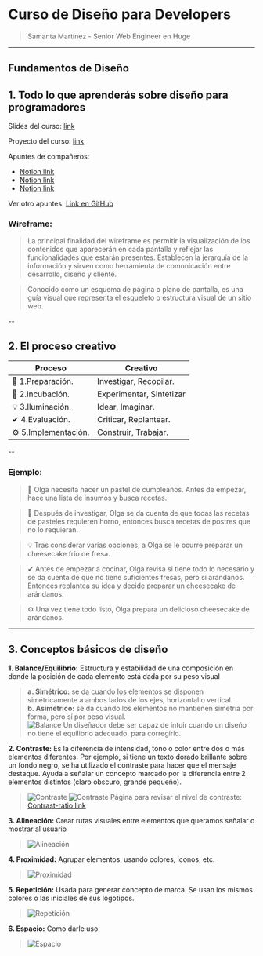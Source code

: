 # Curso de Diseño para Developers
> Samanta Martínez - Senior Web Engineer en Huge
---
## Fundamentos de Diseño
## 1. Todo lo que aprenderás sobre diseño para programadores

Slides del curso:
[link](https://static.platzi.com/media/public/uploads/slidesdisenoparaprogram_80421720-f8bc-4435-9886-a145e6adbb5a.pdf)

Proyecto del curso:
[link](https://github.com/mssroboto/diseno-para-programadores)

Apuntes de compañeros:
* [Notion link](https://www.notion.so/Curso-de-dise-o-para-programadores-782abd76857e42c497dd20e5ab0abd96)
* [Notion link](https://gem-music-ca4.notion.site/Dise-o-para-Developers-33c4174d68374004b09fda7510fbad38)
* [Notion link](https://steep-bridge-4be.notion.site/Dise-o-para-Developers-91d44b866b0d4b41a3b228a4a80d6b2b)


Ver otro apuntes: [Link en GitHub](https://github.com/ValenciaJCamilo/Platzi)

### **Wireframe:**   
> La principal finalidad del wireframe es permitir la visualización de los contenidos que aparecerán en cada pantalla y reflejar las funcionalidades que estarán presentes. Establecen la jerarquía de la información y sirven como herramienta de comunicación entre desarrollo, diseño y cliente.

> Conocido como un esquema de página o plano de pantalla, es una guía visual que representa el esqueleto o estructura visual de un sitio web.   


--
## 2. El proceso creativo
Proceso  | Creativo
---------|----------
🔎 1.Preparación. | Investigar, Recopilar.
🧬 2.Incubación. | Experimentar, Sintetizar
💡 3.Iluminación. | Idear, Imaginar.
✔ 4.Evaluación.  | Criticar, Replantear.
⚙ 5.Implementación. | Construir, Trabajar.
--

### Ejemplo:
> 🔎 Olga necesita hacer un pastel de
cumpleaños. Antes de empezar,
hace una lista de insumos y busca
recetas.  

> 🧬 Después de investigar, Olga se da
cuenta de que todas las recetas
de pasteles requieren horno,
entonces busca recetas de
postres que no lo requieran.  

> 💡 Tras considerar varias opciones, a
Olga se le ocurre preparar un
cheesecake frío de fresa.  

> ✔ Antes de empezar a cocinar, Olga
revisa si tiene todo lo necesario y
se da cuenta de que no tiene
suficientes fresas, pero sí
arándanos. Entonces replantea
su idea y decide preparar un
cheesecake de arándanos.  

> ⚙ Una vez tiene todo listo, Olga
prepara un delicioso
cheesecake de arándanos.


---
## 3. Conceptos básicos de diseño

**1. Balance/Equilibrio:** Estructura y estabilidad de una composición en donde la posición de cada elemento está dada por su peso visual  
> **a. Simétrico:** se da cuando los elementos se disponen simétricamente a ambos lados de los ejes, horizontal o vertical.  
> **b. Asimétrico:** se da cuando los elementos no mantienen simetría por forma, pero sí por peso visual.  
![Balance](https://i.postimg.cc/sfqrXZGR/equilibrio.png)
Un diseñador debe ser capaz de intuir cuando un diseño no tiene el equilibrio adecuado, para corregirlo.

**2. Contraste:** Es la diferencia de intensidad, tono o color entre dos o más elementos diferentes. Por ejemplo, si tiene un texto dorado brillante sobre un fondo negro, se ha utilizado el contraste para hacer que el mensaje destaque. Ayuda a señalar un concepto marcado por la diferencia entre 2 elementos distintos (claro obscuro, grande pequeño).   
> ![Contraste](https://i.postimg.cc/XYcSQHHV/contraste.jpg)
![Contraste](https://i.postimg.cc/m29GF271/contraste.png)
Página para revisar el nivel de contraste:
[Contrast-ratio link](https://contrast-ratio.com/)   

**3. Alineación:** Crear rutas visuales entre elementos que queramos señalar o mostrar al usuario
> ![Alineación](https://i.postimg.cc/fyGng6Qb/alineaci-n.png)

**4. Proximidad:** Agrupar elementos, usando colores, iconos, etc. 
> ![Proximidad](https://i.postimg.cc/mgGW3fSX/proximidad.png)

**5. Repetición:** Usada para generar concepto de marca. Se usan los mismos colores o las iniciales de sus logotipos.
> ![Repetición](https://i.postimg.cc/4N48hpnS/repetition.jpg)

**6. Espacio:** Como darle uso
> ![Espacio](https://i.postimg.cc/qR62VMb0/espacio.webp)